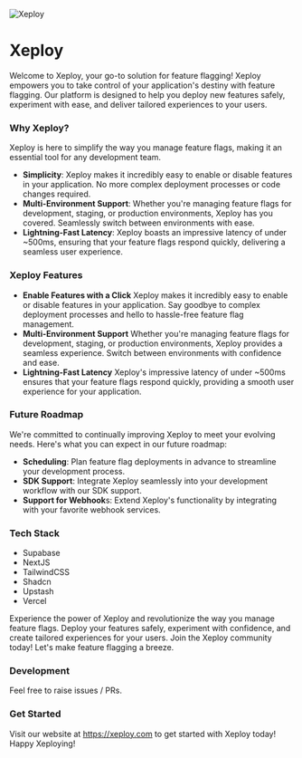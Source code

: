 ![Xeploy](https://raw.githubusercontent.com/anishsrinivasan/xeploy/bd783da2bfcd676b2c9f97ea62bf05e5e66834bb/app/opengraph-image.png)

# Xeploy

Welcome to Xeploy, your go-to solution for feature flagging! Xeploy empowers you to take control of your application's destiny with feature flagging. Our platform is designed to help you deploy new features safely, experiment with ease, and deliver tailored experiences to your users.

### Why Xeploy?
Xeploy is here to simplify the way you manage feature flags, making it an essential tool for any development team.

- **Simplicity**: Xeploy makes it incredibly easy to enable or disable features in your application. No more complex deployment processes or code changes required.
- **Multi-Environment Support**: Whether you're managing feature flags for development, staging, or production environments, Xeploy has you covered. Seamlessly switch between environments with ease.
- **Lightning-Fast Latency**: Xeploy boasts an impressive latency of under ~500ms, ensuring that your feature flags respond quickly, delivering a seamless user experience.



### Xeploy Features
- **Enable Features with a Click**
Xeploy makes it incredibly easy to enable or disable features in your application. Say goodbye to complex deployment processes and hello to hassle-free feature flag management.
- **Multi-Environment Support**
Whether you're managing feature flags for development, staging, or production environments, Xeploy provides a seamless experience. Switch between environments with confidence and ease.
- **Lightning-Fast Latency**
Xeploy's impressive latency of under ~500ms ensures that your feature flags respond quickly, providing a smooth user experience for your application.



### Future Roadmap
We're committed to continually improving Xeploy to meet your evolving needs. Here's what you can expect in our future roadmap:

- **Scheduling**: Plan feature flag deployments in advance to streamline your development process.
- **SDK Support**: Integrate Xeploy seamlessly into your development workflow with our SDK support.
- **Support for Webhook**s: Extend Xeploy's functionality by integrating with your favorite webhook services.

### Tech Stack
- Supabase
- NextJS
- TailwindCSS
- Shadcn
- Upstash
- Vercel



Experience the power of Xeploy and revolutionize the way you manage feature flags. Deploy your features safely, experiment with confidence, and create tailored experiences for your users. Join the Xeploy community today! Let's make feature flagging a breeze.

### Development
Feel free to raise issues / PRs. 

### Get Started
Visit our website at https://xeploy.com to get started with Xeploy today! Happy Xeploying!
